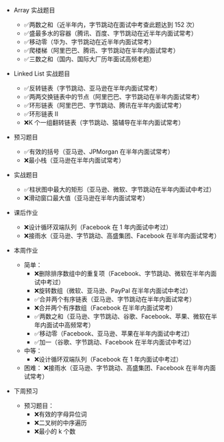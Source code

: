 * Array 实战题目

  * ✅两数之和（近半年内，字节跳动在面试中考查此题达到 152 次）
  * ✅盛最多水的容器（腾讯、百度、字节跳动在近半年内面试常考）
  * ✅移动零（华为、字节跳动在近半年内面试常考）
  * ✅爬楼梯（阿里巴巴、腾讯、字节跳动在半年内面试常考）
  * ✅三数之和（国内、国际大厂历年面试高频老题）

* Linked List 实战题目
  * ✅反转链表（字节跳动、亚马逊在半年内面试常考）
  * ✅两两交换链表中的节点（阿里巴巴、字节跳动在半年内面试常考）
  * ✅环形链表（阿里巴巴、字节跳动、腾讯在半年内面试常考）
  * ✅环形链表 II
  * ❌K 个一组翻转链表（字节跳动、猿辅导在半年内面试常考）

* 预习题目
  * ✅有效的括号（亚马逊、JPMorgan 在半年内面试常考）
  * ❌最小栈（亚马逊在半年内面试常考）

* 实战题目
  * ✅柱状图中最大的矩形（亚马逊、微软、字节跳动在半年内面试中考过）
  * ❌滑动窗口最大值（亚马逊在半年内面试常考）

* 课后作业
  * ❌设计循环双端队列（Facebook 在 1 年内面试中考过）
  * ❌接雨水（亚马逊、字节跳动、高盛集团、Facebook 在半年内面试常考）

* 本周作业
  * 简单：
    * ❌删除排序数组中的重复项（Facebook、字节跳动、微软在半年内面试中考过）
    * ❌旋转数组（微软、亚马逊、PayPal 在半年内面试中考过）
    * ✅合并两个有序链表（亚马逊、字节跳动在半年内面试常考）
    * ❌合并两个有序数组（Facebook 在半年内面试常考）
    * ✅两数之和（亚马逊、字节跳动、谷歌、Facebook、苹果、微软在半年内面试中高频常考）
    * ✅移动零（Facebook、亚马逊、苹果在半年内面试中考过）
    * ✅加一（谷歌、字节跳动、Facebook 在半年内面试中考过）
  * 中等：
    * ❌设计循环双端队列（Facebook 在 1 年内面试中考过）
  * 困难：
    ❌接雨水（亚马逊、字节跳动、高盛集团、Facebook 在半年内面试常考）

* 下周预习
  * 预习题目：
    * ❌有效的字母异位词
    * ❌二叉树的中序遍历
    * ❌最小的 k 个数